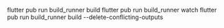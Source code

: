 flutter pub run build_runner build
flutter pub run build_runner watch
flutter pub run build_runner build --delete-conflicting-outputs